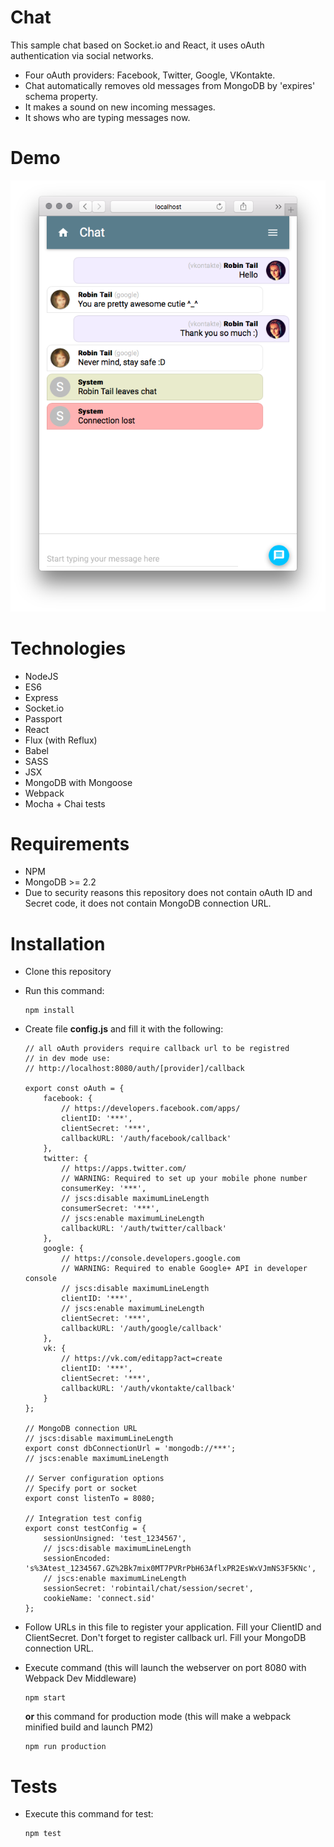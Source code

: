 # Chat

This sample chat based on Socket.io and React, it uses oAuth authentication via social networks. 

* Four oAuth providers: Facebook, Twitter, Google, VKontakte.
* Chat automatically removes old messages from MongoDB by 'expires' schema property.
* It makes a sound on new incoming messages.
* It shows who are typing messages now.

# Demo

![Chat log](https://raw.githubusercontent.com/RobinTail/chat/master/images/demo/chatlog.png)

# Technologies

* NodeJS
* ES6
* Express
* Socket.io
* Passport
* React
* Flux (with Reflux)
* Babel
* SASS
* JSX
* MongoDB with Mongoose
* Webpack
* Mocha + Chai tests

# Requirements

* NPM
* MongoDB >= 2.2
* Due to security reasons this repository does not contain oAuth ID and Secret code, it does not contain MongoDB connection URL.

# Installation

* Clone this repository
* Run this command:

   ```
   npm install
   ```
   
* Create file **config.js** and fill it with the following:

   ```
   // all oAuth providers require callback url to be registred
   // in dev mode use:
   // http://localhost:8080/auth/[provider]/callback
   
   export const oAuth = {
       facebook: {
           // https://developers.facebook.com/apps/
           clientID: '***',
           clientSecret: '***',
           callbackURL: '/auth/facebook/callback'
       },
       twitter: {
           // https://apps.twitter.com/
           // WARNING: Required to set up your mobile phone number
           consumerKey: '***',
           // jscs:disable maximumLineLength
           consumerSecret: '***',
           // jscs:enable maximumLineLength
           callbackURL: '/auth/twitter/callback'
       },
       google: {
           // https://console.developers.google.com
           // WARNING: Required to enable Google+ API in developer console
           // jscs:disable maximumLineLength
           clientID: '***',
           // jscs:enable maximumLineLength
           clientSecret: '***',
           callbackURL: '/auth/google/callback'
       },
       vk: {
           // https://vk.com/editapp?act=create
           clientID: '***',
           clientSecret: '***',
           callbackURL: '/auth/vkontakte/callback'
       }
   };
   
   // MongoDB connection URL
   // jscs:disable maximumLineLength
   export const dbConnectionUrl = 'mongodb://***';
   // jscs:enable maximumLineLength
   
   // Server configuration options
   // Specify port or socket
   export const listenTo = 8080;
   
   // Integration test config
   export const testConfig = {
       sessionUnsigned: 'test_1234567',
       // jscs:disable maximumLineLength
       sessionEncoded: 's%3Atest_1234567.GZ%2Bk7mix0MT7PVRrPbH63AflxPR2EsWxVJmNS3F5KNc',
       // jscs:enable maximumLineLength
       sessionSecret: 'robintail/chat/session/secret',
       cookieName: 'connect.sid'
   };

   ```

* Follow URLs in this file to register your application. Fill your ClientID and ClientSecret. Don't forget to register callback url. Fill your MongoDB connection URL.
* Execute command (this will launch the webserver on port 8080 with Webpack Dev Middleware)

   ```
   npm start
   ```
  
   **or** this command for production mode (this will make a webpack minified build and launch PM2)

   ```
   npm run production
   ```

# Tests

* Execute this command for test:
 
   ```
   npm test
   ```
